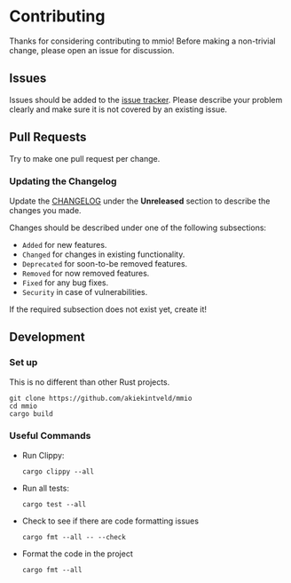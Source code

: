 # Contributing

Thanks for considering contributing to mmio! Before making a non-trivial change, please open an issue for discussion.

## Issues

Issues should be added to the [issue tracker](https://github.com/akiekintveld/mmio/issues). Please describe your problem clearly and make sure it is not covered by an existing issue.

## Pull Requests

Try to make one pull request per change.

### Updating the Changelog

Update the [CHANGELOG](https://github.com/akiekintveld/mmio/blob/master/CHANGELOG.md) under the **Unreleased** section to describe the changes you made.

Changes should be described under one of the following subsections:

- `Added` for new features.
- `Changed` for changes in existing functionality.
- `Deprecated` for soon-to-be removed features.
- `Removed` for now removed features.
- `Fixed` for any bug fixes.
- `Security` in case of vulnerabilities.

If the required subsection does not exist yet, create it!

## Development

### Set up

This is no different than other Rust projects.

```shell
git clone https://github.com/akiekintveld/mmio
cd mmio
cargo build
```

### Useful Commands

- Run Clippy:

  ```shell
  cargo clippy --all
  ```

- Run all tests:

  ```shell
  cargo test --all
  ```

- Check to see if there are code formatting issues

  ```shell
  cargo fmt --all -- --check
  ```

- Format the code in the project

  ```shell
  cargo fmt --all
  ```
